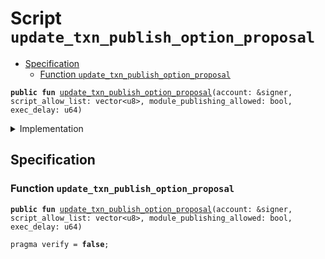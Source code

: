 
<a name="update_txn_publish_option_proposal"></a>

# Script `update_txn_publish_option_proposal`



-  [Specification](#@Specification_0)
    -  [Function <code><a href="update_txn_publish_option_proposal.md#update_txn_publish_option_proposal">update_txn_publish_option_proposal</a></code>](#@Specification_0_update_txn_publish_option_proposal)



<pre><code><b>public</b> <b>fun</b> <a href="update_txn_publish_option_proposal.md#update_txn_publish_option_proposal">update_txn_publish_option_proposal</a>(account: &signer, script_allow_list: vector&lt;u8&gt;, module_publishing_allowed: bool, exec_delay: u64)
</code></pre>



<details>
<summary>Implementation</summary>


<pre><code><b>fun</b> <a href="update_txn_publish_option_proposal.md#update_txn_publish_option_proposal">update_txn_publish_option_proposal</a>(account: &signer,
    script_allow_list: vector&lt;u8&gt;,
    module_publishing_allowed: bool,
    exec_delay: u64) {
    <b>let</b> txn_publish_option = <a href="../../modules/doc/TransactionPublishOption.md#0x1_TransactionPublishOption_new_transaction_publish_option">TransactionPublishOption::new_transaction_publish_option</a>(script_allow_list, module_publishing_allowed);
    <a href="../../modules/doc/OnChainConfigDao.md#0x1_OnChainConfigDao_propose_update">OnChainConfigDao::propose_update</a>&lt;<a href="../../modules/doc/STC.md#0x1_STC_STC">STC::STC</a>, <a href="../../modules/doc/TransactionPublishOption.md#0x1_TransactionPublishOption_TransactionPublishOption">TransactionPublishOption::TransactionPublishOption</a>&gt;(account, txn_publish_option, exec_delay);
}
</code></pre>



</details>

<a name="@Specification_0"></a>

## Specification


<a name="@Specification_0_update_txn_publish_option_proposal"></a>

### Function `update_txn_publish_option_proposal`


<pre><code><b>public</b> <b>fun</b> <a href="update_txn_publish_option_proposal.md#update_txn_publish_option_proposal">update_txn_publish_option_proposal</a>(account: &signer, script_allow_list: vector&lt;u8&gt;, module_publishing_allowed: bool, exec_delay: u64)
</code></pre>




<pre><code>pragma verify = <b>false</b>;
</code></pre>
